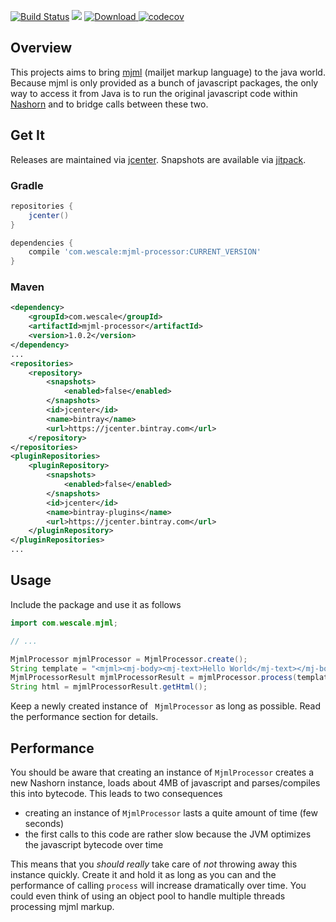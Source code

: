 [![Build Status](https://travis-ci.org/wescalehq/mjml-processor.svg?branch=master)](https://travis-ci.org/wescalehq/mjml-processor)
[![](https://jitpack.io/v/wescalehq/mjml-processor.svg)](https://jitpack.io/#wescalehq/mjml-processor)
 [ ![Download](https://api.bintray.com/packages/wescalehq/oss/mjml-processor/images/download.svg) ](https://bintray.com/wescalehq/oss/mjml-processor/_latestVersion)
[![codecov](https://codecov.io/gh/wescalehq/mjml-processor/branch/master/graph/badge.svg)](https://codecov.io/gh/wescalehq/mjml-processor)

## Overview

This projects aims to bring [mjml](https://mjml.io/) (mailjet markup language) to
the java world. Because mjml is only provided as a bunch of javascript packages, the only
way to access it from Java is to run the original javascript code within [Nashorn](http://www.oracle.com/technetwork/articles/java/jf14-nashorn-2126515.html)
and to bridge calls between these two.

## Get It

Releases are maintained via [jcenter](https://bintray.com/wescalehq/oss/mjml-processor). Snapshots are available via [jitpack](https://jitpack.io/#wescalehq/mjml-processor).

### Gradle

```gradle
repositories {
    jcenter()
}

dependencies {
	compile 'com.wescale:mjml-processor:CURRENT_VERSION'
}
```

### Maven

```xml
<dependency>
    <groupId>com.wescale</groupId>
    <artifactId>mjml-processor</artifactId>
    <version>1.0.2</version>
</dependency>
...
<repositories>
    <repository>
        <snapshots>
            <enabled>false</enabled>
        </snapshots>
        <id>jcenter</id>
        <name>bintray</name>
        <url>https://jcenter.bintray.com</url>
    </repository>
</repositories>
<pluginRepositories>
    <pluginRepository>
        <snapshots>
            <enabled>false</enabled>
        </snapshots>
        <id>jcenter</id>
        <name>bintray-plugins</name>
        <url>https://jcenter.bintray.com</url>
    </pluginRepository>
</pluginRepositories>
...
```

## Usage

Include the package and use it as follows

```java
import com.wescale.mjml;

// ...

MjmlProcessor mjmlProcessor = MjmlProcessor.create();
String template = "<mjml><mj-body><mj-text>Hello World</mj-text></mj-body></mjml>";
MjmlProcessorResult mjmlProcessorResult = mjmlProcessor.process(template);
String html = mjmlProcessorResult.getHtml();
```

Keep a newly created instance of ` MjmlProcessor` as long as possible. Read the performance section for details.

## Performance

You should be aware that creating an instance of `MjmlProcessor` creates a new Nashorn instance,
loads about 4MB of javascript and parses/compiles this into bytecode. This leads to two consequences
* creating an instance of `MjmlProcessor` lasts a quite amount of time (few seconds)
* the first calls to this code are rather slow because the JVM optimizes the javascript bytecode over time

This means that you *should really* take care of *not* throwing away this instance quickly. Create it and
hold it as long as you can and the performance of calling `process` will increase dramatically over time.
You could even think of using an object pool to handle multiple threads processing mjml markup.
